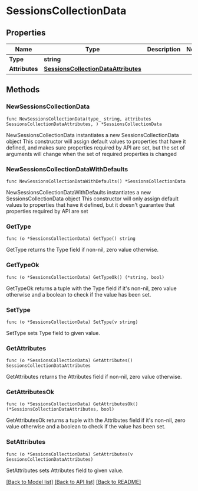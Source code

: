 # SessionsCollectionData

## Properties

Name | Type | Description | Notes
------------ | ------------- | ------------- | -------------
**Type** | **string** |  | 
**Attributes** | [**SessionsCollectionDataAttributes**](SessionsCollectionDataAttributes.md) |  | 

## Methods

### NewSessionsCollectionData

`func NewSessionsCollectionData(type_ string, attributes SessionsCollectionDataAttributes, ) *SessionsCollectionData`

NewSessionsCollectionData instantiates a new SessionsCollectionData object
This constructor will assign default values to properties that have it defined,
and makes sure properties required by API are set, but the set of arguments
will change when the set of required properties is changed

### NewSessionsCollectionDataWithDefaults

`func NewSessionsCollectionDataWithDefaults() *SessionsCollectionData`

NewSessionsCollectionDataWithDefaults instantiates a new SessionsCollectionData object
This constructor will only assign default values to properties that have it defined,
but it doesn't guarantee that properties required by API are set

### GetType

`func (o *SessionsCollectionData) GetType() string`

GetType returns the Type field if non-nil, zero value otherwise.

### GetTypeOk

`func (o *SessionsCollectionData) GetTypeOk() (*string, bool)`

GetTypeOk returns a tuple with the Type field if it's non-nil, zero value otherwise
and a boolean to check if the value has been set.

### SetType

`func (o *SessionsCollectionData) SetType(v string)`

SetType sets Type field to given value.


### GetAttributes

`func (o *SessionsCollectionData) GetAttributes() SessionsCollectionDataAttributes`

GetAttributes returns the Attributes field if non-nil, zero value otherwise.

### GetAttributesOk

`func (o *SessionsCollectionData) GetAttributesOk() (*SessionsCollectionDataAttributes, bool)`

GetAttributesOk returns a tuple with the Attributes field if it's non-nil, zero value otherwise
and a boolean to check if the value has been set.

### SetAttributes

`func (o *SessionsCollectionData) SetAttributes(v SessionsCollectionDataAttributes)`

SetAttributes sets Attributes field to given value.



[[Back to Model list]](../README.md#documentation-for-models) [[Back to API list]](../README.md#documentation-for-api-endpoints) [[Back to README]](../README.md)


